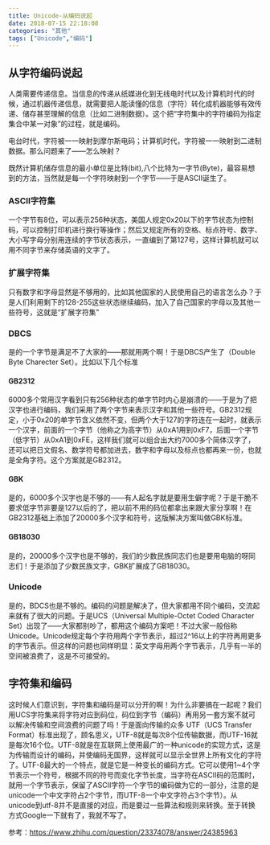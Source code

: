 ```yaml
---
title: Unicode-从编码说起
date: 2018-07-15 22:18:08
categories: "其他"
tags: ["Unicode","编码"]
---
```

## 从字符编码说起 ##
人类需要传递信息。当信息的传递从纸媒进化到无线电时代以及计算机时代的时候，通过机器传递信息，就需要把人能读懂的信息（字符）转化成机器能够有效传递、储存甚至理解的信息（比如二进制数据）。这个把“字符集中的字符编码为指定集合中某一对象”的过程，就是编码。

电台时代，字符被一一映射到摩尔斯电码；计算机时代，字符被一一映射到二进制数据。那么问题来了——怎么映射？

既然计算机储存信息的最小单位是比特(bit),八个比特为一字节(Byte)，最容易想到的方法，当然就是每一个字符映射到一个字节——于是ASCII诞生了。
### ASCII字符集
一个字节有8位，可以表示256种状态，美国人规定0x20以下的字节状态为控制码，可以控制打印机进行换行等操作；然后又规定所有的空格、标点符号、数字、大小写字母分别用连续的字节状态表示，一直编到了第127号，这样计算机就可以用不同字节来存储英语的文字了。
### 扩展字符集
只有数字和字母显然是不够用的，比如其他国家的人民使用自己的语言怎么办？于是人们利用剩下的128-255这些状态继续编码，加入了自己国家的字母以及其他一些符号，这就是“扩展字符集”
### DBCS
是的一个字节是满足不了大家的——那就用两个啊！于是DBCS产生了（Double Byte Charecter Set）。比如以下几个标准
#### GB2312
6000多个常用汉字看到只有256种状态的单字节时内心是崩溃的——于是为了把汉字也进行编码，我们采用了两个字节来表示汉字和其他一些符号。GB2312规定，小于0x20的单字节含义依然不变，但两个大于127的字符连在一起时，就表示一个汉字，前面的一个字节（他称之为高字节）从0xA1用到0xF7，后面一个字节（低字节）从0xA1到0xFE，这样我们就可以组合出大约7000多个简体汉字了，还可以把日文假名、数学符号都加进去，数字和字母以及标点也都再来一份，也就是全角字符。这个方案就是GB2312。
#### GBK
是的，6000多个汉字也是不够的——有人起名字就是要用生僻字呢？于是干脆不要求低字节非要是127以后的了，把以前不用的码位都拿出来跟大家分享啊！在GB2312基础上添加了20000多个汉字和符号，这版解决方案叫做GBK标准。
#### GB18030
是的，20000多个汉字也是不够的，我们的少数民族同志们也是要用电脑的呀同志们！于是添加了少数民族文字，GBK扩展成了GB18030。 
### Unicode
是的，BDCS也是不够的。编码的问题是解决了，但大家都用不同个编码，交流起来就有了很大的问题。于是UCS（Universal Multiple-Octet Coded Character Set）出现了——大家都别吵了，都用这个编码方案吧！不过大家一般俗称Unicode。Unicode规定每个字符用两个字节表示，超过2^16以上的字符再用更多的字节表示。但这样的问题也同样明显：英文字母用两个字节表示，几乎有一半的空间被浪费了，这是不可接受的。
## 字符集和编码
这时候人们意识到，字符集和编码是可以分开的啊！为什么非要搞在一起呢？我们用UCS字符集来将字符对应到码位，码位到字节（编码）再用另一套方案不就可以解决传输和空间浪费的问题了吗！于是面向传输的众多 UTF（UCS Transfer Format）标准出现了，顾名思义，UTF-8就是每次8个位传输数据，而UTF-16就是每次16个位。UTF-8就是在互联网上使用最广的一种unicode的实现方式，这是为传输而设计的编码，并使编码无国界，这样就可以显示全世界上所有文化的字符了。UTF-8最大的一个特点，就是它是一种变长的编码方式。它可以使用1~4个字节表示一个符号，根据不同的符号而变化字节长度，当字符在ASCII码的范围时，就用一个字节表示，保留了ASCII字符一个字节的编码做为它的一部分，注意的是unicode一个中文字符占2个字节，而UTF-8一个中文字符占3个字节）。从unicode到utf-8并不是直接的对应，而是要过一些算法和规则来转换。至于转换方式Google一下就有了，我就不写了。  

参考：https://www.zhihu.com/question/23374078/answer/24385963
